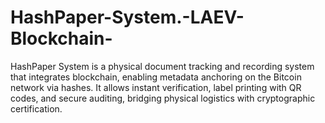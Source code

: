 # HashPaper-System.-LAEV-Blockchain-
HashPaper System is a physical document tracking and recording system that integrates blockchain, enabling metadata anchoring on the Bitcoin network via hashes. It allows instant verification, label printing with QR codes, and secure auditing, bridging physical logistics with cryptographic certification.
